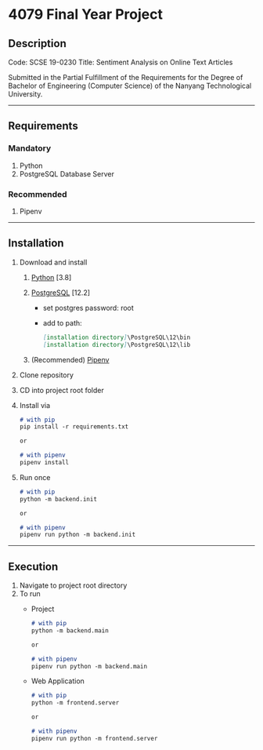 # 4079 Final Year Project

## Description

Code: SCSE 19-0230
Title: Sentiment Analysis on Online Text Articles

Submitted in the Partial Fulfillment of the Requirements for the Degree of Bachelor of Engineering (Computer Science) of the Nanyang Technological University.

---

## Requirements

### Mandatory

1. Python
2. PostgreSQL Database Server

### Recommended

1. Pipenv

---

## Installation

1. Download and install
   1. [Python](https://www.python.org/) [3.8]
   2. [PostgreSQL](https://www.postgresql.org/) [12.2]
      - set postgres password: root
      - add to path:

        ```markdown
        [installation directory]\PostgreSQL\12\bin
        [installation directory]\PostgreSQL\12\lib
        ```

   3. (Recommended) [Pipenv](https://pypi.org/project/pipenv/)
2. Clone repository
3. CD into project root folder
4. Install via

   ```markdown
   # with pip
   pip install -r requirements.txt

   or

   # with pipenv
   pipenv install
   ```

5. Run once

   ```markdown
   # with pip
   python -m backend.init

   or

   # with pipenv
   pipenv run python -m backend.init
   ```

---

## Execution

1. Navigate to project root directory
2. To run
   - Project

     ```markdown
     # with pip
     python -m backend.main

     or

     # with pipenv
     pipenv run python -m backend.main
     ```

   - Web Application

     ```markdown
     # with pip
     python -m frontend.server

     or

     # with pipenv
     pipenv run python -m frontend.server
     ```
